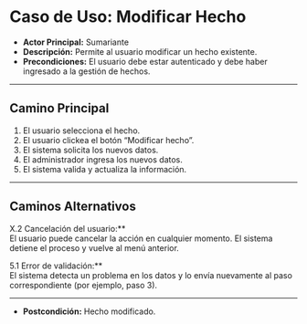 # Caso de Uso: Modificar Hecho

- **Actor Principal:** Sumariante  
- **Descripción:** Permite al usuario modificar un hecho existente.  
- **Precondiciones:** El usuario debe estar autenticado y debe haber ingresado a la gestión de hechos. 

---

## Camino Principal

1. El usuario selecciona el hecho.
2. El usuario clickea el botón “Modificar hecho”.
3. El sistema solicita los nuevos datos.
4. El administrador ingresa los nuevos datos.
5. El sistema valida y actualiza la información.

---

## Caminos Alternativos

X.2 Cancelación del usuario:**  
  El usuario puede cancelar la acción en cualquier momento. El sistema detiene el proceso y vuelve al menú anterior.

5.1 Error de validación:**  
  El sistema detecta un problema en los datos y lo envía nuevamente al paso correspondiente (por ejemplo, paso 3).

---

- **Postcondición:** Hecho modificado.

